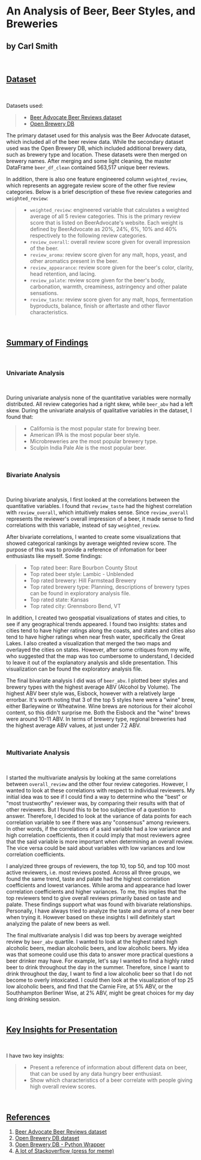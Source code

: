 # An Analysis of Beer, Beer Styles, and Breweries
## by Carl Smith

<br>

## <u>Dataset</u>
<br>

Datasets used:
>- [Beer Advocate Beer Reviews dataset](https://data.world/socialmediadata/beeradvocate)
>- [Open Brewery DB](https://www.openbrewerydb.org/)

The primary dataset used for this analysis was the Beer Advocate dataset, which included all of the beer review data. While the secondary dataset used was the Open Brewery DB, which included additional brewery data, such as brewery type and location. These datasets were then merged on brewery names. After merging and some light cleaning, the master DataFrame `beer_df_clean` contained 563,517 unique beer reviews. 

In addition, there is also one feature engineered column `weighted_review`, which represents an aggregate review score of the other five review categories. Below is a brief description of these five review categories and `weighted_review`:
>- `weighted_review`: engineered variable that calculates a weighted average of all 5 review categories. This is the primary review score that is listed on BeerAdvocate's website. Each weight is defined by BeerAdvocate as 20%, 24%, 6%, 10% and 40% respectively to the following review categories.    
>- `review_overall`: overall review score given for overall impression of the beer. 
>- `review_aroma`: review score given for any malt, hops, yeast, and other aromatics present in the beer.
>- `review_appearance`: review score given for the beer's color, clarity, head retention, and lacing. 
>- `review_palate`: review score given for the beer's body, carbonation, warmth, creaminess, astringency and other palate sensations. 
>- `review_taste`: review score given for any malt, hops, fermentation byproducts, balance, finish or aftertaste and other flavor characteristics.

<br>

## <u>Summary of Findings</u>
<br>

### Univariate Analysis
<br>

During univariate analysis none of the quantitative variables were normally distributed. All review categories had a right skew, while `beer_abv` had a left skew. During the univariate analysis of qualitative variables in the dataset, I found that:
>- California is the most popular state for brewing beer. 
>- American IPA is the most popular beer style.
>- Microbreweries are the most popular brewery type. 
>- Sculpin India Pale Ale is the most popular beer.

<br>

### Bivariate Analysis
<br>

During bivariate analysis, I first looked at the correlations between the quantitative variables. I found that `review_taste` had the highest correlation with `review_overall`, which intuitively makes sense. Since `review_overall` represents the reviewer's overall impression of a beer, it made sense to find correlations with this variable, instead of say `weighted_review`.
<br>

After bivariate correlations, I wanted to create some visualizations that showed categorical rankings by average weighted review score. The purpose of this was to provide a reference of infomation for beer enthusiasts like myself. Some findings:
>- Top rated beer: Rare Bourbon County Stout
>- Top rated beer style: Lambic - Unblended
>- Top rated brewery: Hill Farmstead Brewery
>- Top rated brewery type: Planning, descriptions of brewery types can be found in exploratory analysis file. 
>- Top rated state: Kansas
>- Top rated city: Grennsboro Bend, VT

In addition, I created two geospatial visualizations of states and cities, to see if any geographical trends appeared. I found two insights: states and cities tend to have higher ratings along the coasts, and states and cities also tend to have higher ratings when near fresh water, specifically the Great Lakes. I also created a visualization that merged the two maps and overlayed the cities on states. However, after some critiques from my wife, who suggested that the map was too cumbersome to understand, I decided to leave it out of the explanatory analysis and slide presentation. This visualization can be found the exploratory analysis file. 

The final bivariate analysis I did was of `beer_abv`. I plotted beer styles and brewery types with the highest average ABV (Alcohol by Volume). The highest ABV beer style was, Eisbock, however with a relatively large errorbar. It's worth noting that 3 of the top 5 styles here were a "wine" brew, either Barleywine or Wheatwine. Wine brews are notorious for their alcohol content, so this didn't surprise me. Both the Eisbock and the "wine" brews were around 10-11 ABV. In terms of brewery type, regional breweries had the highest average ABV values, at just under 7.2 ABV.

<br>

### Multivariate Analysis
<br>

I started the multivariate analysis by looking at the same correlations between `overall_review` and the other four review categories. However, I wanted to look at these correlations with respect to individual reviewers. My initial idea was to see if I could find a way to determine who the "best" or "most trustworthy" reviewer was, by comparing their results with that of other reviewers. But I found this to be too subjective of a question to answer. Therefore, I decided to look at the variance of data points for each correlation variable to see if there was any "consensus" among reviewers. In other words, if the correlations of a said variable had a low variance and high correlation coefficients, then it could imply that most reviewers agree that the said variable is more important when determining an overall review. The vice versa could be said about variables with low variances and low correlation coefficients.

I analyized three groups of reviewers, the top 10, top 50, and top 100 most active reviewers, i.e. most reviews posted. Across all three groups, we found the same trend, taste and palate had the highest correlation coefficients and lowest variances. While aroma and appearance had lower correlation coefficients and higher variances. To me, this implies that the top reviewers tend to give overall reviews primarily based on taste and palate. These findings support what was found with bivariate relationships. Personally, I have always tried to analyze the taste and aroma of a new beer when trying it. However based on these insights I will definitely start analyzing the palate of new beers as well. 

The final multivariate analysis I did was top beers by average weighted review by `beer_abv` quartile. I wanted to look at the highest rated high alcoholic beers, median alcoholic beers, and low alcoholic beers. My idea was that someone could use this data to answer more practical questions a beer drinker may have. For example, let's say I wanted to find a highly rated beer to drink throughout the day in the summer. Therefore, since I want to drink throughout the day, I want to find a low alcoholic beer so that I do not become to overly intoxicated. I could then look at the visualization of top 25 low alcoholic beers, and find that the Carnie Fire, at 5% ABV, or the Southhampton Berliner Wise, at 2% ABV, might be great choices for my day long drinking session. 

<br>

## <u>Key Insights for Presentation</u>
<br>

I have two key insights:
> - Present a reference of information about different data on beer, that can be used by any data hungry beer enthusiast. 
> - Show which characteristics of a beer correlate with people giving high overall review scores.  

<br>

## <u>References</u>

1. [Beer Advocate Beer Reviews dataset](https://data.world/socialmediadata/beeradvocate)
2. [Open Brewery DB dataset](https://www.openbrewerydb.org/)
3. [Open Brewery DB - Python Wrapper](https://github.com/jrbourbeau/openbrewerydb-python)
4. [A lot of Stackoverflow (press for meme)](https://9gag.com/gag/aBmMBWD)


